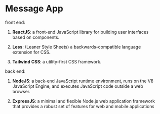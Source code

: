 # Message App

front end:

1. **ReactJS**: a front-end JavaScript library for building user interfaces based on components.

2. **Less**: (Leaner Style Sheets) a backwards-compatible language extension for CSS.

3. **Tailwind CSS**: a utility-first CSS framework.

back end:

1. **NodeJS**: a back-end JavaScript runtime environment, runs on the V8 JavaScript Engine, and executes JavaScript code outside a web browser.

2. **ExpressJS**: a minimal and flexible Node.js web application framework that provides a robust set of features for web and mobile applications
